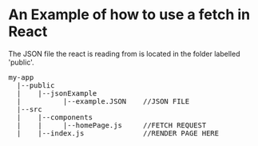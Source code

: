 # An Example of how to use a fetch in React

The JSON file the react is reading from is located in the folder labelled 'public'. 

<pre>
my-app
  |--public
  |    |--jsonExample
  |          |--example.JSON    //JSON FILE
  |--src
  |    |--components
  |    |     |--homePage.js     //FETCH REQUEST
  |    |--index.js              //RENDER PAGE HERE 
</pre>
